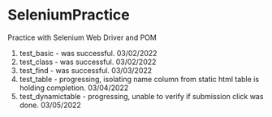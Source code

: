 # SeleniumPractice
Practice with Selenium Web Driver and POM

1. test_basic - was successful. 03/02/2022
2. test_class - was successful. 03/02/2022
3. test_find - was successful. 03/03/2022
4. test_table - progressing, isolating name column from static html table is holding completion. 03/04/2022
5. test_dynamictable - progressing, unable to verify if submission click was done. 03/05/2022
